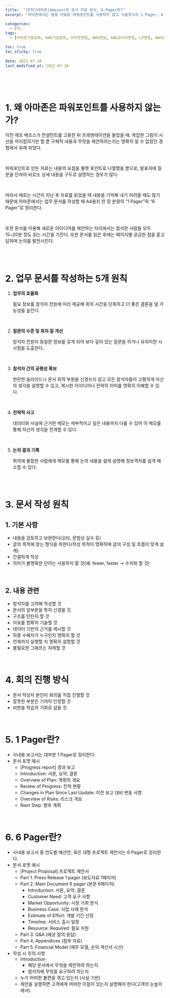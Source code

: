 ```yaml
---
title:  "[ETC]아마존(Amazon)의 문서 작업 방식, 6 Pager란?"
excerpt: "아마존에서는 발표 자료로 파워포인트를 사용하지 않고 서술형식의 1 Pager, 6 Pager를 사용한다"

categories:
  - ETC
tags:
  - [아마존기업문화, AWS기업문화, 아마존면접, AWS면접, AWS코리아면접, LP면접, AWSSA면접, 6Pager란, 1Pager란]

toc: true
toc_sticky: true
 
date: 2022-07-28
last_modified_at: 2022-07-28
---
```


<br/><br/>

# 1. 왜 아마존은 파워포인트를 사용하지 않는가?

이전 제프 베조스가 컨설턴트를 고용한 뒤 프레젠테이션을 들었을 때, 복잡한 그림이 시선을 어지럽히기만 할 뿐 구체적 내용과 무엇을 제안하려는지는 명확히 알 수 없었던 경험에서 유래 되었다.

<br/>

파워포인트로 만든 자료는 내용의 요점을 불렛 포인트로 나열했을 뿐으로, 발표자에 질문을 던져야 비로소 상세 내용을 구두로 설명하는 경우가 많다.

<br/>

따라서 때로는 시간이 지난 후 자료를 읽었을 때 내용을 기억해 내기 어려울 때도 많기 때문에 아마존에서는 업무 문서를 작성할 때 A4용지 한 장 분량의 “1 Pager”와 “6 Pager”로 정리한다.

<br/>

또한 문서를 이용해 새로운 아이디어를 제안하는 자리에서는 참석한 사람들 모두 15~20분 정도 읽는 시간을 가진다. 또한 문서를 읽은 후에는 페이지별 궁금한 점을 묻고 답하며 논의를 발전시킨다.

<br/><br/>

# 2. 업무 문서를 작성하는 5개 원칙

1. **업무의 효율화**
    
    필요 정보를 참석자 전원에 미리 제공해 회의 시간을 단축하고 더 좋은 결론을 낼 가능성을 높인다.

  <br/>

2. **질문의 수준 및 회의 질 개선**
    
    참석자 전원이 동일한 정보를 갖게 되어 보다 깊이 있는 질문을 하거나 유의미한 시사점을 도출한다.

  <br/>

3. **참석자 간의 공평성 확보**
    
    현란한 슬라이드나 문서 외적 부분을 신경쓰지 않고 모든 참석자들이 고평하게 자신의 생각을 설명할 수 있고, 제시한 아이디어나 전략의 이미를 명확히 이해할 수 있다.

  <br/>

4. **전략적 사고**
    
    데이터와 사실에 근거한 메모는 세부적이고 깊은 내용까지 다룰 수 있어 이 메모를 통해 자신의 생각을 전개할 수 있다.

  <br/>

5. **논의 결과 기록**
    
    회의에 불참한 사람에게 메모를 통해 논의 내용을 쉽게 설명해 정보격차를 쉽게 해소할 수 있다.
    
<br/><br/>

# 3. 문서 작성 원칙

## 1. 기본 사항

- 내용을 검토하고 보완한다(오타, 문법상 실수 등)
- 글의 목적에 맞는 형식을 취한다(작성 목적이 명확하며 글의 구성 및 흐름이 맞계 설계)
- 간결하게 작성
- 의미가 불명확한 단어는 사용하지 말 것(예: fewer, faster → 수치화 할 것)

<br/>

## 2. 내용 관련

- 참석자를 고려해 작성할 것
- 문서의 앞부분을 특히 신경쓸 것
- 구조를 탄탄히 할 것
- 이유를 명확히 기술할 것
- 데이터 기반의 근거를 제시할 것
- 최종 수혜자가 누구인지 명확히 할 것
- 언제까지 실행할 지 명확히 설명할 것
- 불필요한 그래프는 자제할 것

<br/>

# 4. 회의 진행 방식

- 문서 작성자 본인이 회의를 직접 진행할 것
- 잘못한 부분은 기꺼이 인정할 것
- 비판을 학습의 기회로 삼을 것

<br/>

# 5. 1 Pager란?

- 사내용 보고서는 대부분 1 Pager로 정리한다.
- 문서 포맷 예시
    - [Progress report] 경과 보고
    - Introduction: 서론, 요약, 결론
    - Overview of Plan: 계획의 개요
    - Review of Progress: 진척 현황
    - Changes in Plan Since Last Update: 이전 보고 대비 변동 사항
    - Overview of Risks: 리스크 개요
    - Next Step: 향후 계획

<br/>

# 6. 6 Pager란?

- 사내용 보고서 중 연도별 예산안, 혹은 대형 프로젝트 제안서는 6 Pager로 정리한다.
- 문서 포맷 예시
    - [Project Proposal] 프로젝트 제안서
    - Part 1. Press Release 1 pager (보도자료 1페이저)
    - Part 2. Main Document 6 pager (본문 6페이저)
        - Introduction: 서론, 요약, 결론
        - Customer Need: 고객 요구 사항
        - Market Opportunity: 시장 기회 분석
        - Business Case: 사업 사례 분석
        - Estimate of Effort: 개발 기간 산정
        - Timeline: 서비스 출시 일정
        - Resource: Required: 필요 자원
    - Part 3. Q&A (예상 질의 응답)
    - Part 4. Appendices (첨부 자료)
    - Part 5. Financial Model (재무 모델, 손익 계산서 시산)
- 작성 시 주의 사항
    - Introduction
        - 해당 문서에서 무엇을 제안하려 하는지
        - 참석자에 무엇을 요구하려 하는지
    - 누가 어떠한 불편을 겪고 있는지 (사실 기반)
    - 제안을 실행하면 고객에게 어떠한 이점이 있는지 설명해야 한다(고객의 눈높이에서).

<br/><br/>